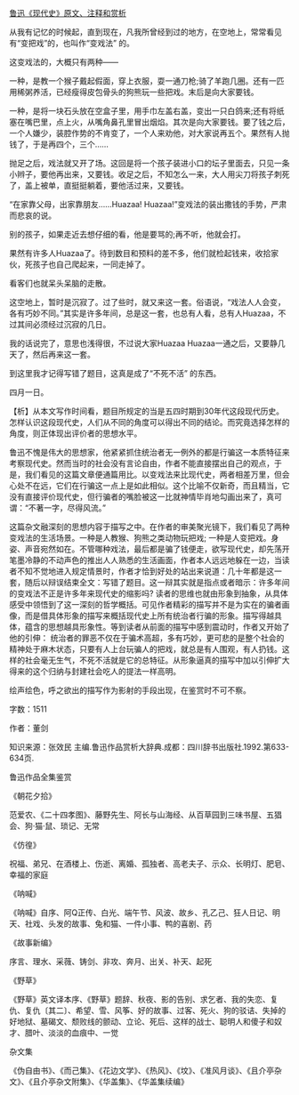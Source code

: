 [鲁迅《现代史》原文、注释和赏析](https://www.vrrw.net/wx/9669.html)

从我有记忆的时候起，直到现在，凡我所曾经到过的地方，在空地上，常常看见有“变把戏”的，也叫作“变戏法” 的。

这变戏法的，大概只有两种——

一种，是教一个猴子戴起假面，穿上衣服，耍一通刀枪;骑了羊跑几圈。还有一匹用稀粥养活，已经瘦得皮包骨头的狗熊玩一些把戏。末后是向大家要钱。

一种，是将一块石头放在空盒子里，用手巾左盖右盖，变出一只白鸽来;还有将纸塞在嘴巴里，点上火，从嘴角鼻孔里冒出烟焰。其次是向大家要钱。要了钱之后，一个人嫌少，装腔作势的不肯变了，一个人来劝他，对大家说再五个。果然有人抛钱了，于是再四个，三个……

抛足之后，戏法就又开了场。这回是将一个孩子装进小口的坛子里面去，只见一条小辫子，要他再出来，又要钱。收足之后，不知怎么一来，大人用尖刀将孩子刺死了，盖上被单，直挺挺躺着，要他活过来，又要钱。

“在家靠父母，出家靠朋友……Huazaa! Huazaa!”变戏法的装出撒钱的手势，严肃而悲哀的说。

别的孩子，如果走近去想仔细的看，他是要骂的;再不听，他就会打。

果然有许多人Huazaa了。待到数目和预料的差不多，他们就检起钱来，收拾家伙，死孩子也自己爬起来，一同走掉了。

看客们也就呆头呆脑的走散。

这空地上，暂时是沉寂了。过了些时，就又来这一套。俗语说，“戏法人人会变，各有巧妙不同。”其实是许多年间，总是这一套，也总有人看，总有人Huazaa，不过其间必须经过沉寂的几日。

我的话说完了，意思也浅得很，不过说大家Huazaa Huazaa一通之后，又要静几天了，然后再来这一套。

到这里我才记得写错了题目，这真是成了“不死不活” 的东西。

四月一日。



【析】从本文写作时间看，题目所规定的当是五四时期到30年代这段现代历史。怎样认识这段现代史，人们从不同的角度可以得出不同的结论。而究竟选择怎样的角度，则正体现出评价者的思想水平。

鲁迅不愧是伟大的思想家，他紧紧抓住统治者无一例外的都是行骗这一本质特征来考察现代史。然而当时的社会没有言论自由，作者不能直接摆出自己的观点，于是，我们看见的这篇文章便通篇用比。以变戏法来比现代史，两者相差万里，但会心处不在远，它们在行骗这一点上是如此相似。这个比喻不仅新奇，而且精当，它没有直接评价现代史，但行骗者的嘴脸被这一比就神情毕肖地勾画出来了，真可谓：“不著一字，尽得风流。”

这篇杂文融深刻的思想内容于描写之中。在作者的审美聚光镜下，我们看见了两种变戏法的生活场景。一种是人教猴、狗熊之类动物玩把戏; 一种是人变把戏。身姿、声音宛然如在。不管哪种戏法，最后都是骗了钱便走，欲写现代史，却先荡开笔墨冷静的不动声色的推出人人熟悉的生活画面，作者本人远远地躲在一边，当读者不知不觉地进入规定情景时，作者才恰到好处的站出来说道：几十年都是这一套，随后以辩误结束全文：写错了题目。这一辩其实就是指点或者暗示：许多年间的变戏法不正是许多年来现代史的缩影吗? 读者的思维也就由形象到抽象，从具体感受中领悟到了这一深刻的哲学概括。可见作者精彩的描写并不是为实在的骗者画像，而是借具体形象的描写来概括现代史上所有统治者行骗的形象。描写得越具体，蕴含的思想越具形象性。等到读者从前面的描写中感到震动时，作者又开始了他的引伸： 统治者的罪恶不仅在于骗术高超，多有巧妙，更可悲的是整个社会的精神处于麻木状态，只要有人上台玩骗人的把戏，就总是有人围观，有人扔钱。这样的社会毫无生气，不死不活就是它的总特征。从形象逼真的描写中加以引伸扩大得来的这个归纳与封建社会吃人的提法一样高明。

绘声绘色，呼之欲出的描写作为影射的手段出现，在鉴赏时不可不察。

字数：1511

作者：董剑

知识来源：张效民 主编.鲁迅作品赏析大辞典.成都：四川辞书出版社.1992.第633-634页.

鲁迅作品全集鉴赏

《朝花夕拾》

范爱农、《二十四孝图》、藤野先生、阿长与山海经、从百草园到三味书屋、五猖会、狗·猫·鼠、琐记、无常

《仿徨》

祝福、弟兄、在酒楼上、伤逝、离婚、孤独者、高老夫子、示众、长明灯、肥皂、幸福的家庭

《呐喊》

《呐喊》自序、阿Q正传、白光、端午节、风波、故乡、孔乙己、狂人日记、明天、社戏、头发的故事、兔和猫、一件小事、鸭的喜剧、药

《故事新编》

序言、理水、采薇、铸剑、非攻、奔月、出关、补天、起死

《野草》

《野草》英文译本序、《野草》题辞、秋夜、影的告别、求乞者、我的失恋、复仇、复仇〔其二〕、希望、雪、风筝、好的故事、过客、死火、狗的驳诘、失掉的好地狱、墓碣文、颓败线的颤动、立论、死后、这样的战士、聪明人和傻子和奴才、腊叶、淡淡的血痕中、一觉

杂文集

《伪自由书》、《而己集》、《花边文学》、《热风》、《坟》、《准风月谈》、《且介亭杂文》、《且介亭杂文附集》、《华盖集》、《华盖集续编》

